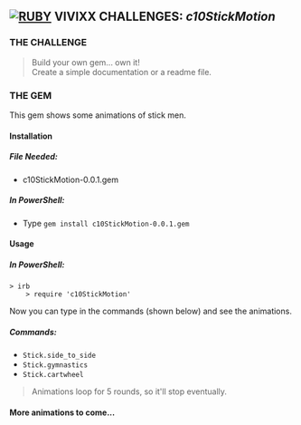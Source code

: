 ## **[![RUBY](http://i1202.photobucket.com/albums/bb362/tremor221/Vivixx/VCR/LogoRuby2.png "Ruby")](https://www.ruby-lang.org/en/) VIVIXX CHALLENGES:** **_c10StickMotion_**

### THE CHALLENGE  
>  Build your own gem... own it!  
Create a simple documentation or a readme file.

### THE GEM
This gem shows some animations of stick men.

#### Installation
##### File Needed:
- c10StickMotion-0.0.1.gem

##### In PowerShell:
- Type `gem install c10StickMotion-0.0.1.gem`

#### Usage
##### In PowerShell:  
````
> irb
    > require 'c10StickMotion'
````
Now you can type in the commands (shown below) and see the animations.

##### Commands:
- `Stick.side_to_side`
- `Stick.gymnastics`
- `Stick.cartwheel`

> Animations loop for 5 rounds, so it'll stop eventually.

#### More animations to come...
